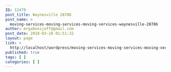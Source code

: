 ```yaml
---
ID: 12479
post_title: Waynesville 28786
post_name: >
  moving-services-moving-services-moving-services-waynesville-28786
author: mrgabonijeff@gmail.com
post_date: 2018-03-28 01:51:32
layout: page
link: >
  http://localhost/wordpress/moving-services-moving-services-moving-services-waynesville-28786/
published: true
tags: [ ]
categories: [ ]
---
```

